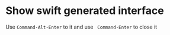 # Show swift generated interface

Use `Command-Alt-Enter` to it and use ` Command-Enter` to close it

